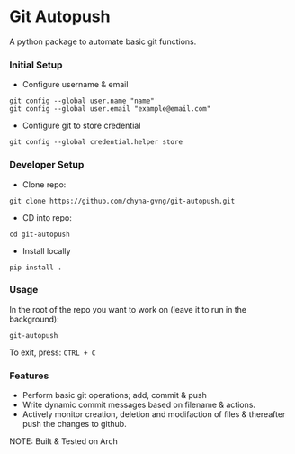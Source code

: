 # Git Autopush
A python package to automate basic git functions.

### Initial Setup
- Configure username & email
````
git config --global user.name "name"
git config --global user.email "example@email.com"
````

- Configure git to store credential
````
git config --global credential.helper store
````

### Developer Setup
- Clone repo:
````
git clone https://github.com/chyna-gvng/git-autopush.git
````

- CD into repo:
````
cd git-autopush
````

- Install locally
````
pip install .
````

### Usage
In the root of the repo you want to work on (leave it to run in the background):
````
git-autopush
````
To exit, press: `CTRL + C`

### Features
- Perform basic git operations; add, commit & push
- Write dynamic commit messages based on filename & actions.
- Actively monitor creation, deletion and modifaction of files & thereafter push the changes to github.

NOTE: Built & Tested on Arch

